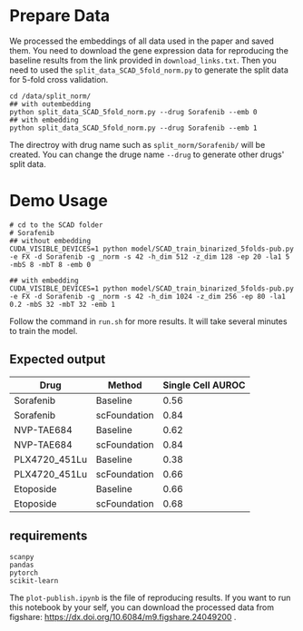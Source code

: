 # Prepare Data
We processed the embeddings of all data used in the paper and saved them. You need to download the gene expression data for reproducing the baseline results from the link provided in `download_links.txt`. Then you need to used the `split_data_SCAD_5fold_norm.py` to generate the split data for 5-fold cross validation. 
```
cd /data/split_norm/
## with outembedding
python split_data_SCAD_5fold_norm.py --drug Sorafenib --emb 0
## with embedding
python split_data_SCAD_5fold_norm.py --drug Sorafenib --emb 1
```
The directroy with drug name such as `split_norm/Sorafenib/` will be created. You can change the druge name `--drug` to generate other drugs' split data.

# Demo Usage
```
# cd to the SCAD folder
# Sorafenib
## without embedding
CUDA_VISIBLE_DEVICES=1 python model/SCAD_train_binarized_5folds-pub.py -e FX -d Sorafenib -g _norm -s 42 -h_dim 512 -z_dim 128 -ep 20 -la1 5 -mbS 8 -mbT 8 -emb 0

## with embedding
CUDA_VISIBLE_DEVICES=1 python model/SCAD_train_binarized_5folds-pub.py -e FX -d Sorafenib -g _norm -s 42 -h_dim 1024 -z_dim 256 -ep 80 -la1 0.2 -mbS 32 -mbT 32 -emb 1
```
Follow the command in `run.sh` for more results. It will take several minutes to train the model.

## Expected output

|Drug | Method | Single Cell AUROC |
|-----|--------|-------------------|
|Sorafenib|Baseline|0.56|
|Sorafenib|scFoundation|0.84|
|NVP-TAE684|Baseline|0.62|
|NVP-TAE684|scFoundation|0.84|
|PLX4720_451Lu|Baseline|0.38|
|PLX4720_451Lu|scFoundation|0.66|
|Etoposide|Baseline|0.66|
|Etoposide|scFoundation|0.68|

## requirements
```
scanpy
pandas
pytorch
scikit-learn
```


The `plot-publish.ipynb` is the file of reproducing results. If you want to run this notebook by your self, you can download the processed data from figshare: https://dx.doi.org/10.6084/m9.figshare.24049200 .